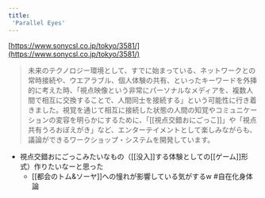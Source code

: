 ```yaml
---
title:
 'Parallel Eyes'
---
```


[https://www.sonycsl.co.jp/tokyo/3581/](https://www.sonycsl.co.jp/tokyo/3581/)
> 未来のテクノロジー環境として、すでに始まっている、ネットワークとの常時接続や、ウエアラブル、個人体験の共有、といったキーワードを外挿的に考えた時、「視点映像という非常にパーソナルなメディアを、複数人間で相互に交換することで、人間同士を接続する」という可能性に行き着きました。視覚を通じて相互に接続した状態の人間の知覚やコミュニケーションの変容を明らかにするために、「[[視点交錯おにごっこ]]」や「視点共有うろおぼえがき」など、エンターテイメントとして楽しみながらも、議論ができるワークショップ・システムを開発しています。

- 視点交錯おにごっこみたいなもの（[[没入]]する体験としての[[ゲーム]]形式）作りたいなーと思った
    - [[都会のトム&ソーヤ]]への憧れが影響している気がするw
#自在化身体論
